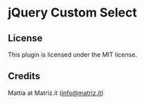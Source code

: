 # jQuery Custom Select



## License

This plugin is licensed under the MIT license.

## Credits

Mattia at Matriz.it (info@matriz.it)